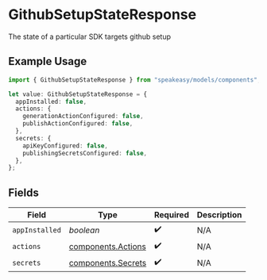 # GithubSetupStateResponse

The state of a particular SDK targets github setup

## Example Usage

```typescript
import { GithubSetupStateResponse } from "speakeasy/models/components";

let value: GithubSetupStateResponse = {
  appInstalled: false,
  actions: {
    generationActionConfigured: false,
    publishActionConfigured: false,
  },
  secrets: {
    apiKeyConfigured: false,
    publishingSecretsConfigured: false,
  },
};
```

## Fields

| Field                                                    | Type                                                     | Required                                                 | Description                                              |
| -------------------------------------------------------- | -------------------------------------------------------- | -------------------------------------------------------- | -------------------------------------------------------- |
| `appInstalled`                                           | *boolean*                                                | :heavy_check_mark:                                       | N/A                                                      |
| `actions`                                                | [components.Actions](../../models/components/actions.md) | :heavy_check_mark:                                       | N/A                                                      |
| `secrets`                                                | [components.Secrets](../../models/components/secrets.md) | :heavy_check_mark:                                       | N/A                                                      |